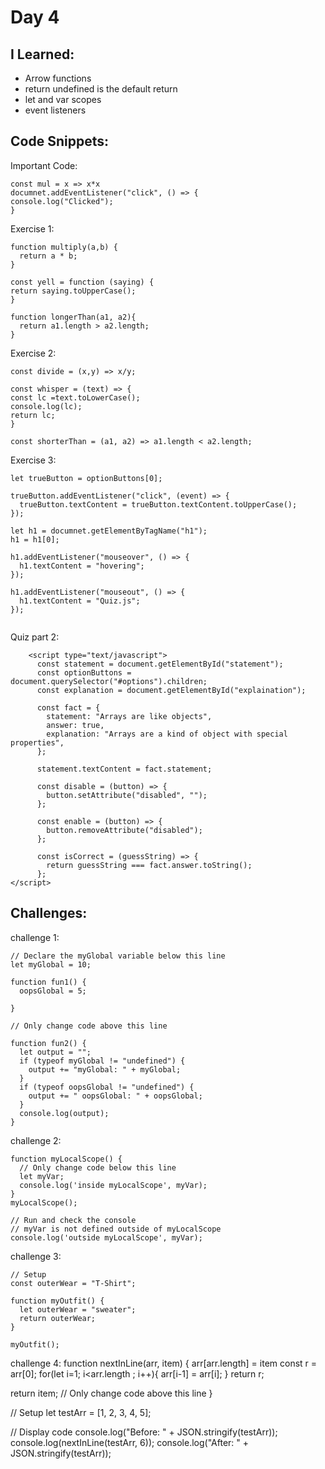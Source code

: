# Day 4


## I Learned: 

- Arrow functions
- return undefined is the default return
- let and var scopes
- event listeners
  

## Code Snippets:

Important Code: 
```JS
const mul = x => x*x
documnet.addEventListener("click", () => {
console.log("Clicked");
}
```

Exercise 1: 

```JS
function multiply(a,b) {
  return a * b;
}

const yell = function (saying) {
return saying.toUpperCase();
}

function longerThan(a1, a2){
  return a1.length > a2.length;
}

```

Exercise 2: 

```JS
const divide = (x,y) => x/y;

const whisper = (text) => {
const lc =text.toLowerCase();
console.log(lc);
return lc;
}

const shorterThan = (a1, a2) => a1.length < a2.length;
```

Exercise 3: 

```JS
let trueButton = optionButtons[0];

trueButton.addEventListener("click", (event) => {
  trueButton.textContent = trueButton.textContent.toUpperCase();
});

let h1 = documnet.getElementByTagName("h1");
h1 = h1[0];

h1.addEventListener("mouseover", () => {
  h1.textContent = "hovering";
});

h1.addEventListener("mouseout", () => {
  h1.textContent = "Quiz.js";
});


```

Quiz part 2:
```JS
    <script type="text/javascript">
      const statement = document.getElementById("statement");
      const optionButtons = document.querySelector("#options").children;
      const explanation = document.getElementById("explaination");

      const fact = {
        statement: "Arrays are like objects",
        answer: true,
        explanation: "Arrays are a kind of object with special properties",
      };

      statement.textContent = fact.statement;

      const disable = (button) => {
        button.setAttribute("disabled", "");
      };

      const enable = (button) => {
        button.removeAttribute("disabled");
      };

      const isCorrect = (guessString) => {
        return guessString === fact.answer.toString();
      };
</script>
```

## Challenges: 

challenge 1: 

```JS
// Declare the myGlobal variable below this line
let myGlobal = 10;

function fun1() {
  oopsGlobal = 5;

}

// Only change code above this line

function fun2() {
  let output = "";
  if (typeof myGlobal != "undefined") {
    output += "myGlobal: " + myGlobal;
  }
  if (typeof oopsGlobal != "undefined") {
    output += " oopsGlobal: " + oopsGlobal;
  }
  console.log(output);
}
```



challenge 2: 

```JS
function myLocalScope() {
  // Only change code below this line
  let myVar;
  console.log('inside myLocalScope', myVar);
}
myLocalScope();

// Run and check the console
// myVar is not defined outside of myLocalScope
console.log('outside myLocalScope', myVar);
```


challenge 3: 

```JS
// Setup
const outerWear = "T-Shirt";

function myOutfit() {
  let outerWear = "sweater";
  return outerWear;
}

myOutfit();
```


challenge 4: 
function nextInLine(arr, item) {
  arr[arr.length] = item
  const r = arr[0];
  for(let i=1; i<arr.length ; i++){
      arr[i-1] = arr[i];
  }
  return r;
  
  return item;
  // Only change code above this line
}

// Setup
let testArr = [1, 2, 3, 4, 5];

// Display code
console.log("Before: " + JSON.stringify(testArr));
console.log(nextInLine(testArr, 6));
console.log("After: " + JSON.stringify(testArr));
```JS
 
```
